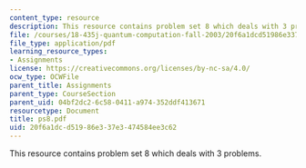 ```yaml
---
content_type: resource
description: This resource contains problem set 8 which deals with 3 problems.
file: /courses/18-435j-quantum-computation-fall-2003/20f6a1dcd51986e337e3474584ee3c62_ps8.pdf
file_type: application/pdf
learning_resource_types:
- Assignments
license: https://creativecommons.org/licenses/by-nc-sa/4.0/
ocw_type: OCWFile
parent_title: Assignments
parent_type: CourseSection
parent_uid: 04bf2dc2-6c58-0411-a974-352ddf413671
resourcetype: Document
title: ps8.pdf
uid: 20f6a1dc-d519-86e3-37e3-474584ee3c62
---
```

This resource contains problem set 8 which deals with 3 problems.